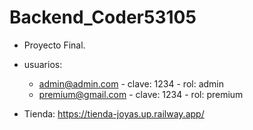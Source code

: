 # Backend_Coder53105
 
- Proyecto Final. 


- usuarios:
    - admin@admin.com - clave: 1234 - rol: admin
    - premium@gmail.com - clave: 1234 - rol: premium

- Tienda: https://tienda-joyas.up.railway.app/
